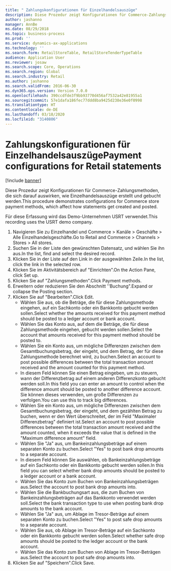 ```yaml
---
title: " Zahlungskonfigurationen für Einzelhandelsauszüge"
description: Diese Prozedur zeigt Konfigurationen für Commerce-Zahlungsmethoden, die sich darauf auswirken, wie Einzelhandelsauszüge erstellt und gebucht werden.
author: jashanno
manager: AnnBe
ms.date: 08/29/2018
ms.topic: business-process
ms.prod: ''
ms.service: dynamics-ax-applications
ms.technology: ''
ms.search.form: RetailStoreTable, RetailStoreTenderTypeTable
audience: Application User
ms.reviewer: josaw
ms.search.scope: Core, Operations
ms.search.region: Global
ms.search.industry: Retail
ms.author: jashanno
ms.search.validFrom: 2016-06-30
ms.dyn365.ops.version: Version 7.0.0
ms.openlocfilehash: 390ccdfde3f9bb93770d456af7532a42e81955a1
ms.sourcegitcommit: 57e1dafa186fec77ddd8ba9425d238e36e0f0998
ms.translationtype: HT
ms.contentlocale: de-DE
ms.lasthandoff: 03/18/2020
ms.locfileid: "3140806"
---
```

# <a name="payment-configurations-for-retail-statements"></a><span data-ttu-id="61c99-103"> Zahlungskonfigurationen für Einzelhandelsauszüge</span><span class="sxs-lookup"><span data-stu-id="61c99-103">Payment configurations for Retail statements</span></span>

[!include [banner](../includes/banner.md)]

<span data-ttu-id="61c99-104">Diese Prozedur zeigt Konfigurationen für Commerce-Zahlungsmethoden, die sich darauf auswirken, wie Einzelhandelsauszüge erstellt und gebucht werden.</span><span class="sxs-lookup"><span data-stu-id="61c99-104">This procedure demonstrates configurations for Commerce store payment methods, which affect how statements get created and posted.</span></span>

<span data-ttu-id="61c99-105">Für diese Erfassung wird das Demo-Unternehmen USRT verwendet.</span><span class="sxs-lookup"><span data-stu-id="61c99-105">This recording uses the USRT demo company.</span></span>

1. <span data-ttu-id="61c99-106">Navigieren Sie zu Einzelhandel und Commerce > Kanäle > Geschäfte > Alle Einzelhandelsgeschäfte.</span><span class="sxs-lookup"><span data-stu-id="61c99-106">Go to Retail and Commerce > Channels > Stores > All stores.</span></span>
2. <span data-ttu-id="61c99-107">Suchen Sie in der Liste den gewünschten Datensatz, und wählen Sie ihn aus.</span><span class="sxs-lookup"><span data-stu-id="61c99-107">In the list, find and select the desired record.</span></span>
3. <span data-ttu-id="61c99-108">Klicken Sie in der Liste auf den Link in der ausgewählten Zeile.</span><span class="sxs-lookup"><span data-stu-id="61c99-108">In the list, click the link in the selected row.</span></span>
4. <span data-ttu-id="61c99-109">Klicken Sie im Aktivitätsbereich auf "Einrichten".</span><span class="sxs-lookup"><span data-stu-id="61c99-109">On the Action Pane, click Set up.</span></span>
5. <span data-ttu-id="61c99-110">Klicken Sie auf "Zahlungsmethoden".</span><span class="sxs-lookup"><span data-stu-id="61c99-110">Click Payment methods.</span></span>
6. <span data-ttu-id="61c99-111">Erweitern oder reduzieren Sie den Abschnitt ''Buchung".</span><span class="sxs-lookup"><span data-stu-id="61c99-111">Expand or collapse the Posting section.</span></span>
7. <span data-ttu-id="61c99-112">Klicken Sie auf "Bearbeiten".</span><span class="sxs-lookup"><span data-stu-id="61c99-112">Click Edit.</span></span>
    * <span data-ttu-id="61c99-113">Wählen Sie aus, ob die Beträge, die für diese Zahlungsmethode eingehen, auf ein Sachkonto oder ein Bankkonto gebucht werden sollen.</span><span class="sxs-lookup"><span data-stu-id="61c99-113">Select whether the amounts received for this payment method should be posted to a ledger account or bank account.</span></span>  
    * <span data-ttu-id="61c99-114">Wählen Sie das Konto aus, auf dem die Beträge, die für diese Zahlungsmethode eingehen, gebucht werden sollen.</span><span class="sxs-lookup"><span data-stu-id="61c99-114">Select the account that amounts received for this payment method should be posted to.</span></span>  
    * <span data-ttu-id="61c99-115">Wählen Sie ein Konto aus, um mögliche Differenzen zwischen dem Gesamtbuchungsbetrag, der eingeht, und dem Betrag, der für diese Zahlungsmethode berechnet wird, zu buchen.</span><span class="sxs-lookup"><span data-stu-id="61c99-115">Select an account to post possible differences between the total transaction amount received and the amount counted for this payment method.</span></span>  
    * <span data-ttu-id="61c99-116">In diesem Feld können Sie einen Betrag eingeben, um zu steuern, wann der Differenzbetrag auf einem anderen Differenzkonto gebucht werden soll.</span><span class="sxs-lookup"><span data-stu-id="61c99-116">In this field you can enter an amount to control when the difference amount should be posted to another difference account.</span></span> <span data-ttu-id="61c99-117">Sie können dieses verwenden, um große Differenzen zu verfolgen.</span><span class="sxs-lookup"><span data-stu-id="61c99-117">You can use this to track big differences.</span></span>  
    * <span data-ttu-id="61c99-118">Wählen Sie ein Konto aus, um mögliche Differenzen zwischen dem Gesamtbuchungsbetrag, der eingeht, und dem gezählten Betrag zu buchen, wenn er den Wert überschreitet, der im Feld "Maximaler Differenzbetrag" definiert ist.</span><span class="sxs-lookup"><span data-stu-id="61c99-118">Select an account to post possible differences between the total transaction amount received and the amount counted, when it exceeds the value that is defined in the "Maximum difference amount" field.</span></span>  
    * <span data-ttu-id="61c99-119">Wählen Sie "Ja" aus, um Bankeinzahlungsbeträge auf einem separaten Konto zu buchen.</span><span class="sxs-lookup"><span data-stu-id="61c99-119">Select "Yes" to post bank drop amounts to a separate account.</span></span>  
    * <span data-ttu-id="61c99-120">In diesem Feld können Sie auswählen, ob Bankeinzahlungsbeträge auf ein Sachkonto oder ein Bankkonto gebucht werden sollen.</span><span class="sxs-lookup"><span data-stu-id="61c99-120">In this field you can select whether bank drop amounts should be posted to a ledger account or a bank account.</span></span>  
    * <span data-ttu-id="61c99-121">Wählen Sie das Konto zum Buchen von Bankeinzahlungsbeträgen aus.</span><span class="sxs-lookup"><span data-stu-id="61c99-121">Select the account to post bank drop amounts into.</span></span>  
    * <span data-ttu-id="61c99-122">Wählen Sie die Bankbuchungsart aus, die zum Buchen von Bankeinzahlungsbeträgen auf das Bankkonto verwendet werden soll.</span><span class="sxs-lookup"><span data-stu-id="61c99-122">Select the bank transaction type to use when posting bank drop amounts to the bank account.</span></span>  
    * <span data-ttu-id="61c99-123">Wählen Sie "Ja" aus, um Ablage im Tresor-Beträge auf einem separaten Konto zu buchen.</span><span class="sxs-lookup"><span data-stu-id="61c99-123">Select "Yes" to post safe drop amounts to a separate account.</span></span>  
    * <span data-ttu-id="61c99-124">Wählen Sie aus, ob Ablage im Tresor-Beträge auf ein Sachkonto oder ein Bankkonto gebucht werden sollen.</span><span class="sxs-lookup"><span data-stu-id="61c99-124">Select whether safe drop amounts should be posted to the ledger account or the bank account.</span></span>  
    * <span data-ttu-id="61c99-125">Wählen Sie das Konto zum Buchen von Ablage im Tresor-Beträgen aus.</span><span class="sxs-lookup"><span data-stu-id="61c99-125">Select the account to post safe drop amounts into.</span></span>  
8. <span data-ttu-id="61c99-126">Klicken Sie auf "Speichern".</span><span class="sxs-lookup"><span data-stu-id="61c99-126">Click Save.</span></span>

